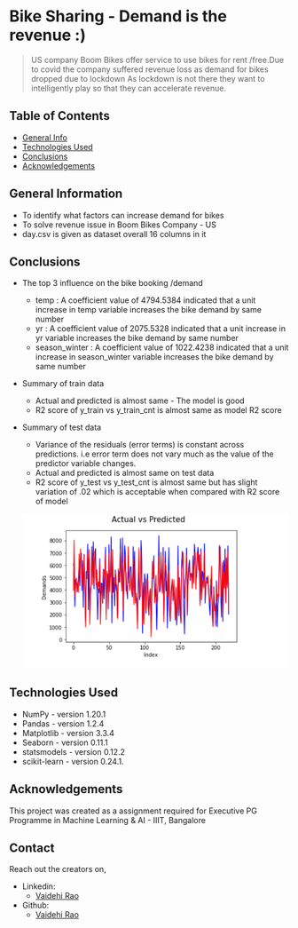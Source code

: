 # Bike Sharing - Demand is the revenue  :)
> US company Boom Bikes offer service to use bikes for rent /free.Due to covid the company suffered revenue loss as demand for bikes dropped due to lockdown
> As lockdown is not there they want to intelligently play so that they can accelerate revenue. 


## Table of Contents
* [General Info](#general-information)
* [Technologies Used](#technologies-used)
* [Conclusions](#conclusions)
* [Acknowledgements](#acknowledgements)



## General Information
- To identify what factors can increase demand for bikes 
- To solve revenue issue in Boom Bikes Company - US
- day.csv is given as dataset overall 16 columns in it




## Conclusions
- The top 3 influence on the bike booking /demand
    - temp : A coefficient value of 4794.5384 indicated that a unit increase in temp variable increases the bike demand by same number
    - yr : A coefficient value of 2075.5328 indicated that a unit increase in yr variable increases the bike demand by same number
    - season_winter : A coefficient value of 1022.4238 indicated that a unit increase in season_winter variable increases the bike demand by same number
- Summary of train data 
     - Actual and predicted is almost same - The model is good
     - R2 score of y_train vs y_train_cnt is almost same as model R2 score
- Summary of test data
     - Variance of the residuals (error terms) is constant across predictions. i.e error term does not vary much as the value of the predictor variable changes.
     - Actual and predicted is almost same on test data
     - R2 score of y_test vs y_test_cnt is almost same but has slight variation of .02 which is acceptable when compared with R2 score of model
     
     ![Pred vs test](https://github.com/vaidehiu/Bikesharing-Vaidehi/blob/main/assets/yestvsyestpred.PNG)

     


## Technologies Used
- NumPy - version 1.20.1
- Pandas - version 1.2.4
- Matplotlib - version 3.3.4
- Seaborn - version 0.11.1
- statsmodels - version 0.12.2
- scikit-learn - version 0.24.1.



## Acknowledgements
This project was created as a assignment required for Executive PG Programme in Machine Learning & AI - IIIT, Bangalore



## Contact
Reach out the creators on,
- Linkedin:
    - [Vaidehi Rao](https://www.linkedin.com/in/vaidehi-u-026a09150/)
- Github:
    - [Vaidehi Rao](https://github.com/vaidehiu)  

